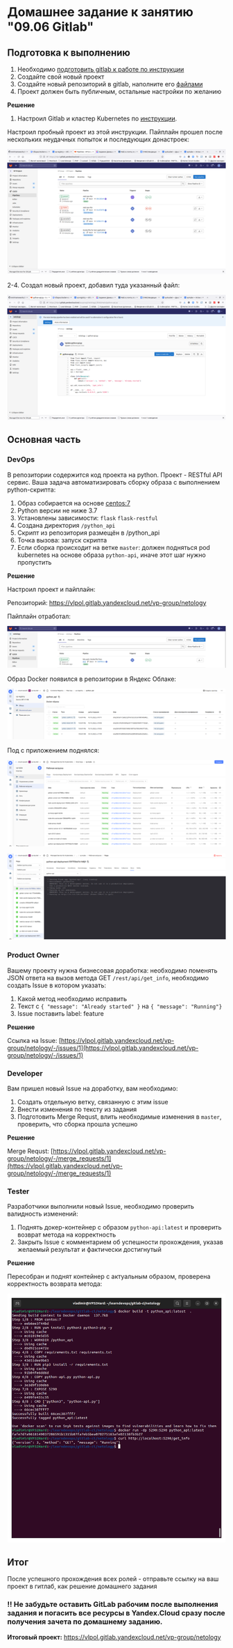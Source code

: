 # Домашнее задание к занятию "09.06 Gitlab"

## Подготовка к выполнению

1. Необходимо [подготовить gitlab к работе по инструкции](https://cloud.yandex.ru/docs/tutorials/infrastructure-management/gitlab-containers)
2. Создайте свой новый проект
3. Создайте новый репозиторий в gitlab, наполните его [файлами](./repository)
4. Проект должен быть публичным, остальные настройки по желанию

**Решение**

1. Настроил Gitlab и кластер Kubernetes по [инструкции](https://cloud.yandex.ru/docs/tutorials/infrastructure-management/gitlab-containers).

Настроил пробный проект из этой инструкции. Пайплайн прошел после нескольких неудачных попыток и последующих донастроек:

![](img/gl1.png)

2-4. Создал новый проект, добавил туда указанный файл:

![](img/gl2.png)

## Основная часть

### DevOps

В репозитории содержится код проекта на python. Проект - RESTful API сервис. Ваша задача автоматизировать сборку образа с выполнением python-скрипта:
1. Образ собирается на основе [centos:7](https://hub.docker.com/_/centos?tab=tags&page=1&ordering=last_updated)
2. Python версии не ниже 3.7
3. Установлены зависимости: `flask` `flask-restful`
4. Создана директория `/python_api`
5. Скрипт из репозитория размещён в /python_api
6. Точка вызова: запуск скрипта
7. Если сборка происходит на ветке `master`: должен подняться pod kubernetes на основе образа `python-api`, иначе этот шаг нужно пропустить

**Решение**

Настроил проект и пайплайн:

Репозиторий: https://vlpol.gitlab.yandexcloud.net/vp-group/netology

Пайплайн отработал:

![](img/gl3.png)

Образ Docker появился в репозитории в Яндекс Облаке:

![](img/y1.png)

Под с приложением поднялся:

![](img/y2.png)

![](img/y3.png)


### Product Owner

Вашему проекту нужна бизнесовая доработка: необходимо поменять JSON ответа на вызов метода GET `/rest/api/get_info`, необходимо создать Issue в котором указать:
1. Какой метод необходимо исправить
2. Текст с `{ "message": "Already started" }` на `{ "message": "Running"}`
3. Issue поставить label: feature

**Решение**

Ссылка на Issue: [https://vlpol.gitlab.yandexcloud.net/vp-group/netology/-/issues/1](https://vlpol.gitlab.yandexcloud.net/vp-group/netology/-/issues/1)

### Developer

Вам пришел новый Issue на доработку, вам необходимо:
1. Создать отдельную ветку, связанную с этим issue
2. Внести изменения по тексту из задания
3. Подготовить Merge Requst, влить необходимые изменения в `master`, проверить, что сборка прошла успешно

**Решение**

Merge Requst: [https://vlpol.gitlab.yandexcloud.net/vp-group/netology/-/merge_requests/1](https://vlpol.gitlab.yandexcloud.net/vp-group/netology/-/merge_requests/1)

### Tester

Разработчики выполнили новый Issue, необходимо проверить валидность изменений:
1. Поднять докер-контейнер с образом `python-api:latest` и проверить возврат метода на корректность
2. Закрыть Issue с комментарием об успешности прохождения, указав желаемый результат и фактически достигнутый

**Решение**

Пересобран и поднят контейнер с актуальным образом, проверена корректность возврата метода:

![](img/test1.png)

## Итог

После успешного прохождения всех ролей - отправьте ссылку на ваш проект в гитлаб, как решение домашнего задания

### :bangbang: Не забудьте оставить GitLab рабочим после выполнения задания и погасить все ресурсы в Yandex.Cloud сразу после получения зачета по домашнему заданию.

**Итоговый проект:**  https://vlpol.gitlab.yandexcloud.net/vp-group/netology





